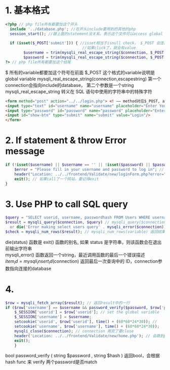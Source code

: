 # 1. 基本格式 
```php
<?php // php file所有都要加这个开头
  include '../database.php'; //在开头include要用到的其他的php
  session_start(); //跟上面的statement没关系，表示这个文件可以access global variables
  
  if (isset($_POST['submit'])) { //isset相当于isnull check， $_POST 会连接到下面的html里的form然后get name=submit，
                                  //如果click了，就会有value
        $username = trim(mysqli_real_escape_string($connection, $_POST['username'])); // trim函数移除字符串两侧的空白字符或其他预定义字符
        $password = trim(mysqli_real_escape_string($connection, $_POST['password'])); 
?> // php file所有都要加这个结尾
```
$ 所有的variable都要加这个符号在前面
$_POST 这个格式的variable说明是global variable
mysqli_real_escape_string(connection,escapestring) 第一个connection会指向include的database， 第二个参数是一个string  
mysqli_real_escape_string 转义在 SQL 语句中使用的字符串中的特殊字符

```html
<form method="post" action="../../login.php"> <! –– method对应$_POST, action对应要传input的php file ––>
<input type="text" id="username" name="username" placeholder="Enter Your Username"/> <! –– name对应$_POST['username'] ––>
<input type="password" id="password" name="password" placeholder="Enter Your Password"/>
<input id="show-btn" type="submit" name="submit" value="Login"/>
</form>
```

# 2. If statement & throw Error message
```php
if (!isset($username) || $username == '' || !isset($password) || $password == '') {
    $error = "Please fill in your username and password to log in"; // 这个是一个string variable
    header("Location: ../../frontend/Validate/new/loginForm.php?error=" . urlencode($error)); // 跳到某个网页，显示error message
    exit(); // 如果call了一个网站，要记得exit
}
```

# 3. Use PHP to call SQL query
```php
$query = "SELECT userid, username, passwordhash FROM Users WHERE username = '$username'" ; // 先把query存在一个string里
$result = mysqli_query($connection, $query) // mysqli_query($connection, $query) 第一个参数connect database， 第二个参数是string格式的query，把返回的结果存在result variable 中
  or die('Error making select users query' . mysqli_error($connection)); // php里的string拼接用的是. 相当于python里的 ，或者 +
$check = mysqli_num_rows($result); // mysqli_num_rows(variable) 返回结果的number of rows
```
die(status) 函数是 exit() 函数的别名, 如果 status 是字符串，则该函数会在退出前输出字符串  
mysqli_error() 函数返回一个string，最近调用函数的最后一个错误描述  
$item_id = mysqli_insert_id($connection) 返回最后一次查询中的 ID，connection参数指向连接的database  

# 4. 
```php
$row = mysqli_fetch_array($result); // 返回result中的一行
if ($row['username'] == $username && password_verify($password, $row['passwordhash'])) {
    $_SESSION['userid'] = $row['userid']; // set the global variable
    $_SESSION['username'] = $username;
    setcookie('userid', $row['userid'], time() + (60*60*24*30)); //
    setcookie('username', $row['username'], time() + (60*60*24*30));
    mysqli_close($connection); // connection 用完了要close
    header('Location: ../../frontend/Validate/new/home.php'); // 会跳到personal homepage
    exit();
    }
```
bool password_verify ( string $password , string $hash ) 返回bool，会根据hash func 来 verify 两个password是否match
